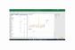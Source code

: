 
<img src="https://github.com/BanuNathan/Banu-Bootcamp-HW/blob/main/Excel%20HW1/Screenshot%20(3).png" width="100"> 
